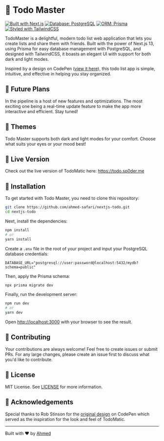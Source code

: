 # 📝 Todo Master


[![Built with Next.js](https://img.shields.io/badge/Built%20with-Next.js-blue)](https://nextjs.org/)
[![Database: PostgreSQL](https://img.shields.io/badge/Database-PostgreSQL-blue)](https://www.postgresql.org/)
[![ORM: Prisma](https://img.shields.io/badge/ORM-Prisma-blue)](https://www.prisma.io/)
[![Styled with TailwindCSS](https://img.shields.io/badge/Styled%20with-TailwindCSS-blue)](https://tailwindcss.com/)

TodoMaster is a delightful, modern todo list web application that lets you create lists and share them with friends. Built with the power of Next.js 13, using Prisma for easy database management with PostgreSQL, and designed with TailwindCSS, it boasts an elegant UI with support for both dark and light modes. 

Inspired by a design on CodePen ([view it here](https://codepen.io/robstinson/pen/YzGLMYw)), this todo list app is simple, intuitive, and effective in helping you stay organized.

## 🚀 Future Plans

In the pipeline is a host of new features and optimizations. The most exciting one being a real-time update feature to make the app more interactive and efficient. Stay tuned!

## 🎨 Themes

Todo Master supports both dark and light modes for your comfort. Choose what suits your eyes or your mood best!

## 🔴 Live Version
Check out the live version of TodoMatic here: https://todo.sp0der.me

## 🔧 Installation

To get started with Todo Master, you need to clone this repository:

```bash
git clone https://github.com/ahmed-safari/nextjs-todo.git
cd nextjs-todo
```

Next, install the dependencies:

```bash
npm install
# or
yarn install
```

Create a `.env` file in the root of your project and input your PostgreSQL database credentials:

```env
DATABASE_URL="postgresql://user:password@localhost:5432/mydb?schema=public"
```

Then, apply the Prisma schema:

```bash
npx prisma migrate dev
```

Finally, run the development server:

```bash
npm run dev
# or
yarn dev
```

Open [http://localhost:3000](http://localhost:3000) with your browser to see the result.

## 🙌 Contributing

Your contributions are always welcome! Feel free to create issues or submit PRs. For any large changes, please create an issue first to discuss what you'd like to contribute.

## 📝 License

MIT License. See [LICENSE](LICENSE) for more information.

## 👏 Acknowledgements

Special thanks to Rob Stinson for the [original design](https://codepen.io/robstinson/pen/YzGLMYw) on CodePen which served as the inspiration for the look and feel of TodoMatic.

---

Built with ❤️ by [Ahmed](https://instagram.com/710x)
